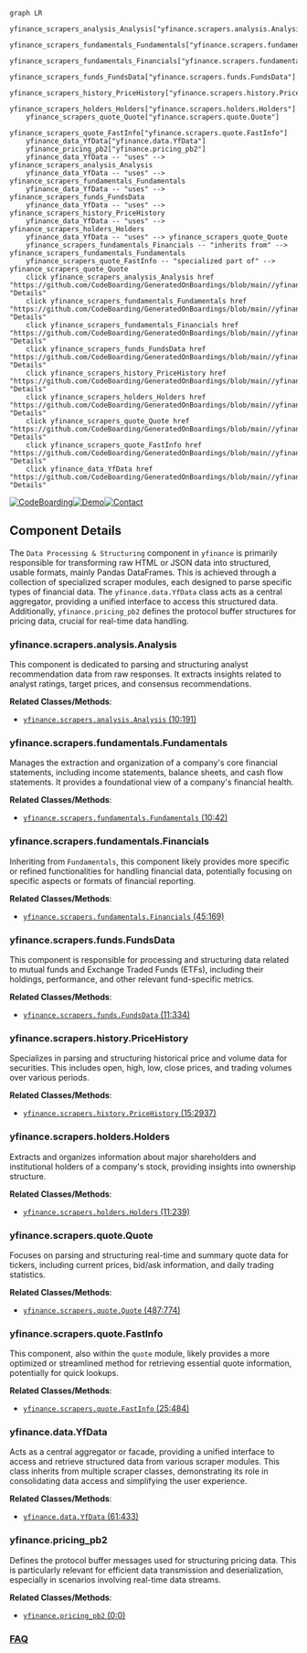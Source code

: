 ```mermaid
graph LR
    yfinance_scrapers_analysis_Analysis["yfinance.scrapers.analysis.Analysis"]
    yfinance_scrapers_fundamentals_Fundamentals["yfinance.scrapers.fundamentals.Fundamentals"]
    yfinance_scrapers_fundamentals_Financials["yfinance.scrapers.fundamentals.Financials"]
    yfinance_scrapers_funds_FundsData["yfinance.scrapers.funds.FundsData"]
    yfinance_scrapers_history_PriceHistory["yfinance.scrapers.history.PriceHistory"]
    yfinance_scrapers_holders_Holders["yfinance.scrapers.holders.Holders"]
    yfinance_scrapers_quote_Quote["yfinance.scrapers.quote.Quote"]
    yfinance_scrapers_quote_FastInfo["yfinance.scrapers.quote.FastInfo"]
    yfinance_data_YfData["yfinance.data.YfData"]
    yfinance_pricing_pb2["yfinance.pricing_pb2"]
    yfinance_data_YfData -- "uses" --> yfinance_scrapers_analysis_Analysis
    yfinance_data_YfData -- "uses" --> yfinance_scrapers_fundamentals_Fundamentals
    yfinance_data_YfData -- "uses" --> yfinance_scrapers_funds_FundsData
    yfinance_data_YfData -- "uses" --> yfinance_scrapers_history_PriceHistory
    yfinance_data_YfData -- "uses" --> yfinance_scrapers_holders_Holders
    yfinance_data_YfData -- "uses" --> yfinance_scrapers_quote_Quote
    yfinance_scrapers_fundamentals_Financials -- "inherits from" --> yfinance_scrapers_fundamentals_Fundamentals
    yfinance_scrapers_quote_FastInfo -- "specialized part of" --> yfinance_scrapers_quote_Quote
    click yfinance_scrapers_analysis_Analysis href "https://github.com/CodeBoarding/GeneratedOnBoardings/blob/main//yfinance/yfinance_scrapers_analysis_Analysis.md" "Details"
    click yfinance_scrapers_fundamentals_Fundamentals href "https://github.com/CodeBoarding/GeneratedOnBoardings/blob/main//yfinance/yfinance_scrapers_fundamentals_Fundamentals.md" "Details"
    click yfinance_scrapers_fundamentals_Financials href "https://github.com/CodeBoarding/GeneratedOnBoardings/blob/main//yfinance/yfinance_scrapers_fundamentals_Financials.md" "Details"
    click yfinance_scrapers_funds_FundsData href "https://github.com/CodeBoarding/GeneratedOnBoardings/blob/main//yfinance/yfinance_scrapers_funds_FundsData.md" "Details"
    click yfinance_scrapers_history_PriceHistory href "https://github.com/CodeBoarding/GeneratedOnBoardings/blob/main//yfinance/yfinance_scrapers_history_PriceHistory.md" "Details"
    click yfinance_scrapers_holders_Holders href "https://github.com/CodeBoarding/GeneratedOnBoardings/blob/main//yfinance/yfinance_scrapers_holders_Holders.md" "Details"
    click yfinance_scrapers_quote_Quote href "https://github.com/CodeBoarding/GeneratedOnBoardings/blob/main//yfinance/yfinance_scrapers_quote_Quote.md" "Details"
    click yfinance_scrapers_quote_FastInfo href "https://github.com/CodeBoarding/GeneratedOnBoardings/blob/main//yfinance/yfinance_scrapers_quote_FastInfo.md" "Details"
    click yfinance_data_YfData href "https://github.com/CodeBoarding/GeneratedOnBoardings/blob/main//yfinance/yfinance_data_YfData.md" "Details"
```
[![CodeBoarding](https://img.shields.io/badge/Generated%20by-CodeBoarding-9cf?style=flat-square)](https://github.com/CodeBoarding/GeneratedOnBoardings)[![Demo](https://img.shields.io/badge/Try%20our-Demo-blue?style=flat-square)](https://www.codeboarding.org/demo)[![Contact](https://img.shields.io/badge/Contact%20us%20-%20contact@codeboarding.org-lightgrey?style=flat-square)](mailto:contact@codeboarding.org)

## Component Details

The `Data Processing & Structuring` component in `yfinance` is primarily responsible for transforming raw HTML or JSON data into structured, usable formats, mainly Pandas DataFrames. This is achieved through a collection of specialized scraper modules, each designed to parse specific types of financial data. The `yfinance.data.YfData` class acts as a central aggregator, providing a unified interface to access this structured data. Additionally, `yfinance.pricing_pb2` defines the protocol buffer structures for pricing data, crucial for real-time data handling.

### yfinance.scrapers.analysis.Analysis
This component is dedicated to parsing and structuring analyst recommendation data from raw responses. It extracts insights related to analyst ratings, target prices, and consensus recommendations.


**Related Classes/Methods**:

- <a href="https://github.com/ranaroussi/yfinance/blob/master/yfinance/scrapers/analysis.py#L10-L191" target="_blank" rel="noopener noreferrer">`yfinance.scrapers.analysis.Analysis` (10:191)</a>


### yfinance.scrapers.fundamentals.Fundamentals
Manages the extraction and organization of a company's core financial statements, including income statements, balance sheets, and cash flow statements. It provides a foundational view of a company's financial health.


**Related Classes/Methods**:

- <a href="https://github.com/ranaroussi/yfinance/blob/master/yfinance/scrapers/fundamentals.py#L10-L42" target="_blank" rel="noopener noreferrer">`yfinance.scrapers.fundamentals.Fundamentals` (10:42)</a>


### yfinance.scrapers.fundamentals.Financials
Inheriting from `Fundamentals`, this component likely provides more specific or refined functionalities for handling financial data, potentially focusing on specific aspects or formats of financial reporting.


**Related Classes/Methods**:

- <a href="https://github.com/ranaroussi/yfinance/blob/master/yfinance/scrapers/fundamentals.py#L45-L169" target="_blank" rel="noopener noreferrer">`yfinance.scrapers.fundamentals.Financials` (45:169)</a>


### yfinance.scrapers.funds.FundsData
This component is responsible for processing and structuring data related to mutual funds and Exchange Traded Funds (ETFs), including their holdings, performance, and other relevant fund-specific metrics.


**Related Classes/Methods**:

- <a href="https://github.com/ranaroussi/yfinance/blob/master/yfinance/scrapers/funds.py#L11-L334" target="_blank" rel="noopener noreferrer">`yfinance.scrapers.funds.FundsData` (11:334)</a>


### yfinance.scrapers.history.PriceHistory
Specializes in parsing and structuring historical price and volume data for securities. This includes open, high, low, close prices, and trading volumes over various periods.


**Related Classes/Methods**:

- <a href="https://github.com/ranaroussi/yfinance/blob/master/yfinance/scrapers/history.py#L15-L2937" target="_blank" rel="noopener noreferrer">`yfinance.scrapers.history.PriceHistory` (15:2937)</a>


### yfinance.scrapers.holders.Holders
Extracts and organizes information about major shareholders and institutional holders of a company's stock, providing insights into ownership structure.


**Related Classes/Methods**:

- <a href="https://github.com/ranaroussi/yfinance/blob/master/yfinance/scrapers/holders.py#L11-L239" target="_blank" rel="noopener noreferrer">`yfinance.scrapers.holders.Holders` (11:239)</a>


### yfinance.scrapers.quote.Quote
Focuses on parsing and structuring real-time and summary quote data for tickers, including current prices, bid/ask information, and daily trading statistics.


**Related Classes/Methods**:

- <a href="https://github.com/ranaroussi/yfinance/blob/master/yfinance/scrapers/quote.py#L487-L774" target="_blank" rel="noopener noreferrer">`yfinance.scrapers.quote.Quote` (487:774)</a>


### yfinance.scrapers.quote.FastInfo
This component, also within the `quote` module, likely provides a more optimized or streamlined method for retrieving essential quote information, potentially for quick lookups.


**Related Classes/Methods**:

- <a href="https://github.com/ranaroussi/yfinance/blob/master/yfinance/scrapers/quote.py#L25-L484" target="_blank" rel="noopener noreferrer">`yfinance.scrapers.quote.FastInfo` (25:484)</a>


### yfinance.data.YfData
Acts as a central aggregator or facade, providing a unified interface to access and retrieve structured data from various scraper modules. This class inherits from multiple scraper classes, demonstrating its role in consolidating data access and simplifying the user experience.


**Related Classes/Methods**:

- <a href="https://github.com/ranaroussi/yfinance/blob/master/yfinance/data.py#L61-L433" target="_blank" rel="noopener noreferrer">`yfinance.data.YfData` (61:433)</a>


### yfinance.pricing_pb2
Defines the protocol buffer messages used for structuring pricing data. This is particularly relevant for efficient data transmission and deserialization, especially in scenarios involving real-time data streams.


**Related Classes/Methods**:

- <a href="https://github.com/ranaroussi/yfinance/blob/master/yfinance/pricing_pb2.py#L0-L0" target="_blank" rel="noopener noreferrer">`yfinance.pricing_pb2` (0:0)</a>




### [FAQ](https://github.com/CodeBoarding/GeneratedOnBoardings/tree/main?tab=readme-ov-file#faq)